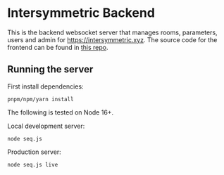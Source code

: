 # Intersymmetric Backend

This is the backend websocket server that manages rooms, parameters, users and admin for https://intersymmetric.xyz. The source code for the frontend can be found in [this repo](https://github.com/jamesb93/intersymmetric).

## Running the server

First install dependencies:

`pnpm/npm/yarn install`

The following is tested on Node 16+.

Local development server:

`node seq.js`

Production server:

`node seq.js live`

